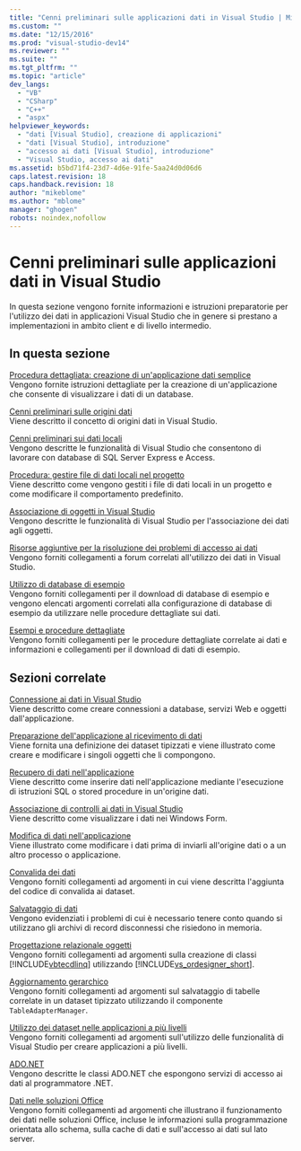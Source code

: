 ```yaml
---
title: "Cenni preliminari sulle applicazioni dati in Visual Studio | Microsoft Docs"
ms.custom: ""
ms.date: "12/15/2016"
ms.prod: "visual-studio-dev14"
ms.reviewer: ""
ms.suite: ""
ms.tgt_pltfrm: ""
ms.topic: "article"
dev_langs: 
  - "VB"
  - "CSharp"
  - "C++"
  - "aspx"
helpviewer_keywords: 
  - "dati [Visual Studio], creazione di applicazioni"
  - "dati [Visual Studio], introduzione"
  - "accesso ai dati [Visual Studio], introduzione"
  - "Visual Studio, accesso ai dati"
ms.assetid: b5bd71f4-23d7-4d6e-91fe-5aa24d0d06d6
caps.latest.revision: 18
caps.handback.revision: 18
author: "mikeblome"
ms.author: "mblome"
manager: "ghogen"
robots: noindex,nofollow
---
```

# Cenni preliminari sulle applicazioni dati in Visual Studio
In questa sezione vengono fornite informazioni e istruzioni preparatorie per l'utilizzo dei dati in applicazioni Visual Studio che in genere si prestano a implementazioni in ambito client e di livello intermedio.  
  
## In questa sezione  
 [Procedura dettagliata: creazione di un'applicazione dati semplice](../Topic/Walkthrough:%20Creating%20a%20Simple%20Data%20Application.md)  
 Vengono fornite istruzioni dettagliate per la creazione di un'applicazione che consente di visualizzare i dati di un database.  
  
 [Cenni preliminari sulle origini dati](../data-tools/add-new-data-sources.md)  
 Viene descritto il concetto di origini dati in Visual Studio.  
  
 [Cenni preliminari sui dati locali](../data-tools/local-data-overview.md)  
 Vengono descritte le funzionalità di Visual Studio che consentono di lavorare con database di SQL Server Express e Access.  
  
 [Procedura: gestire file di dati locali nel progetto](../data-tools/how-to-manage-local-data-files-in-your-project.md)  
 Viene descritto come vengono gestiti i file di dati locali in un progetto e come modificare il comportamento predefinito.  
  
 [Associazione di oggetti in Visual Studio](../data-tools/bind-objects-in-visual-studio.md)  
 Vengono descritte le funzionalità di Visual Studio per l'associazione dei dati agli oggetti.  
  
 [Risorse aggiuntive per la risoluzione dei problemi di accesso ai dati](../data-tools/additional-resources-for-troubleshooting-data-access-errors.md)  
 Vengono forniti collegamenti a forum correlati all'utilizzo dei dati in Visual Studio.  
  
 [Utilizzo di database di esempio](../data-tools/installing-database-systems-tools-and-samples.md)  
 Vengono forniti collegamenti per il download di database di esempio e vengono elencati argomenti correlati alla configurazione di database di esempio da utilizzare nelle procedure dettagliate sui dati.  
  
 [Esempi e procedure dettagliate](../data-tools/data-applications-samples-and-walkthroughs.md)  
 Vengono forniti collegamenti per le procedure dettagliate correlate ai dati e informazioni e collegamenti per il download di dati di esempio.  
  
## Sezioni correlate  
 [Connessione ai dati in Visual Studio](../data-tools/connecting-to-data-in-visual-studio.md)  
 Viene descritto come creare connessioni a database, servizi Web e oggetti dall'applicazione.  
  
 [Preparazione dell'applicazione al ricevimento di dati](../Topic/Preparing%20Your%20Application%20to%20Receive%20Data.md)  
 Viene fornita una definizione dei dataset tipizzati e viene illustrato come creare e modificare i singoli oggetti che li compongono.  
  
 [Recupero di dati nell'applicazione](../data-tools/fetching-data-into-your-application.md)  
 Viene descritto come inserire dati nell'applicazione mediante l'esecuzione di istruzioni SQL o stored procedure in un'origine dati.  
  
 [Associazione di controlli ai dati in Visual Studio](../data-tools/bind-controls-to-data-in-visual-studio.md)  
 Viene descritto come visualizzare i dati nei Windows Form.  
  
 [Modifica di dati nell'applicazione](../data-tools/editing-data-in-your-application.md)  
 Viene illustrato come modificare i dati prima di inviarli all'origine dati o a un altro processo o applicazione.  
  
 [Convalida dei dati](../Topic/Validating%20Data.md)  
 Vengono forniti collegamenti ad argomenti in cui viene descritta l'aggiunta del codice di convalida ai dataset.  
  
 [Salvataggio di dati](../data-tools/saving-data.md)  
 Vengono evidenziati i problemi di cui è necessario tenere conto quando si utilizzano gli archivi di record disconnessi che risiedono in memoria.  
  
 [Progettazione relazionale oggetti](../data-tools/linq-to-sql-tools-in-visual-studio2.md)  
 Vengono forniti collegamenti ad argomenti sulla creazione di classi [!INCLUDE[vbtecdlinq](../data-tools/includes/vbtecdlinq_md.md)] utilizzando [!INCLUDE[vs_ordesigner_short](../data-tools/includes/vs_ordesigner_short_md.md)].  
  
 [Aggiornamento gerarchico](../data-tools/hierarchical-update.md)  
 Vengono forniti collegamenti ad argomenti sul salvataggio di tabelle correlate in un dataset tipizzato utilizzando il componente `TableAdapterManager`.  
  
 [Utilizzo dei dataset nelle applicazioni a più livelli](../data-tools/work-with-datasets-in-n-tier-applications.md)  
 Vengono forniti collegamenti ad argomenti sull'utilizzo delle funzionalità di Visual Studio per creare applicazioni a più livelli.  
  
 [ADO.NET](../Topic/ADO.NET.md)  
 Vengono descritte le classi ADO.NET che espongono servizi di accesso ai dati al programmatore .NET.  
  
 [Dati nelle soluzioni Office](/office-dev/office-dev/data-in-office-solutions)  
 Vengono forniti collegamenti ad argomenti che illustrano il funzionamento dei dati nelle soluzioni Office,  incluse le informazioni sulla programmazione orientata allo schema, sulla cache di dati e sull'accesso ai dati sul lato server.